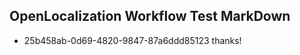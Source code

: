 ## OpenLocalization Workflow Test MarkDown

* 25b458ab-0d69-4820-9847-87a6ddd85123 
thanks!



<!--HONumber=Jan16_HO5-->
